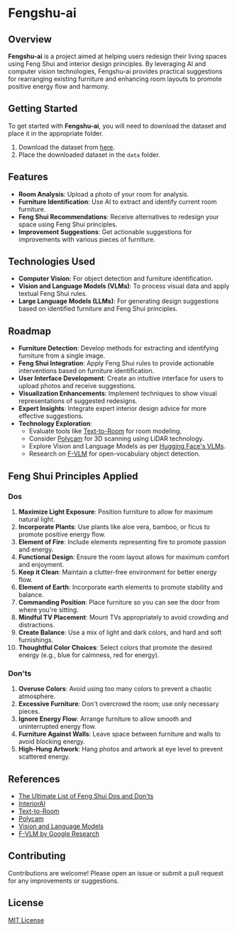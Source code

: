 # Fengshu-ai

## Overview

**Fengshu-ai** is a project aimed at helping users redesign their living spaces using Feng Shui and interior design principles. By leveraging AI and computer vision technologies, Fengshu-ai provides practical suggestions for rearranging existing furniture and enhancing room layouts to promote positive energy flow and harmony.

## Getting Started

To get started with **Fengshu-ai**, you will need to download the dataset and place it in the appropriate folder.

1. Download the dataset from [here](https://universe.roboflow.com/mokhamed-nagy-u69zl/furniture-detection-qiufc).
2. Place the downloaded dataset in the `data` folder.

## Features

- **Room Analysis**: Upload a photo of your room for analysis.
- **Furniture Identification**: Use AI to extract and identify current room furniture.
- **Feng Shui Recommendations**: Receive alternatives to redesign your space using Feng Shui principles.
- **Improvement Suggestions**: Get actionable suggestions for improvements with various pieces of furniture.

## Technologies Used

- **Computer Vision**: For object detection and furniture identification.
- **Vision and Language Models (VLMs)**: To process visual data and apply textual Feng Shui rules.
- **Large Language Models (LLMs)**: For generating design suggestions based on identified furniture and Feng Shui principles.

## Roadmap

- **Furniture Detection**: Develop methods for extracting and identifying furniture from a single image.
- **Feng Shui Integration**: Apply Feng Shui rules to provide actionable interventions based on furniture identification.
- **User Interface Development**: Create an intuitive interface for users to upload photos and receive suggestions.
- **Visualization Enhancements**: Implement techniques to show visual representations of suggested redesigns.
- **Expert Insights**: Integrate expert interior design advice for more effective suggestions.
- **Technology Exploration**:
  - Evaluate tools like [Text-to-Room](https://lukashoel.github.io/text-to-room/) for room modeling.
  - Consider [Polycam](https://poly.cam/) for 3D scanning using LiDAR technology.
  - Explore Vision and Language Models as per [Hugging Face's VLMs](https://huggingface.co/blog/vlms).
  - Research on [F-VLM](https://research.google/blog/f-vlm-open-vocabulary-object-detection-upon-frozen-vision-and-language-models/) for open-vocabulary object detection.

## Feng Shui Principles Applied

### Dos

1. **Maximize Light Exposure**: Position furniture to allow for maximum natural light.
2. **Incorporate Plants**: Use plants like aloe vera, bamboo, or ficus to promote positive energy flow.
3. **Element of Fire**: Include elements representing fire to promote passion and energy.
4. **Functional Design**: Ensure the room layout allows for maximum comfort and enjoyment.
5. **Keep it Clean**: Maintain a clutter-free environment for better energy flow.
6. **Element of Earth**: Incorporate earth elements to promote stability and balance.
7. **Commanding Position**: Place furniture so you can see the door from where you're sitting.
8. **Mindful TV Placement**: Mount TVs appropriately to avoid crowding and distractions.
9. **Create Balance**: Use a mix of light and dark colors, and hard and soft furnishings.
10. **Thoughtful Color Choices**: Select colors that promote the desired energy (e.g., blue for calmness, red for energy).

### Don'ts

1. **Overuse Colors**: Avoid using too many colors to prevent a chaotic atmosphere.
2. **Excessive Furniture**: Don't overcrowd the room; use only necessary pieces.
3. **Ignore Energy Flow**: Arrange furniture to allow smooth and uninterrupted energy flow.
4. **Furniture Against Walls**: Leave space between furniture and walls to avoid blocking energy.
5. **High-Hung Artwork**: Hang photos and artwork at eye level to prevent scattered energy.

## References

- [The Ultimate List of Feng Shui Dos and Don'ts](https://www.qcdesignschool.com/2022/11/the-ultimate-list-of-feng-shui-dos-and-donts/)
- [InteriorAI](https://interiorai.com/)
- [Text-to-Room](https://lukashoel.github.io/text-to-room/)
- [Polycam](https://poly.cam/)
- [Vision and Language Models](https://huggingface.co/blog/vlms)
- [F-VLM by Google Research](https://research.google/blog/f-vlm-open-vocabulary-object-detection-upon-frozen-vision-and-language-models/)

## Contributing

Contributions are welcome! Please open an issue or submit a pull request for any improvements or suggestions.

## License

[MIT License](LICENSE)


